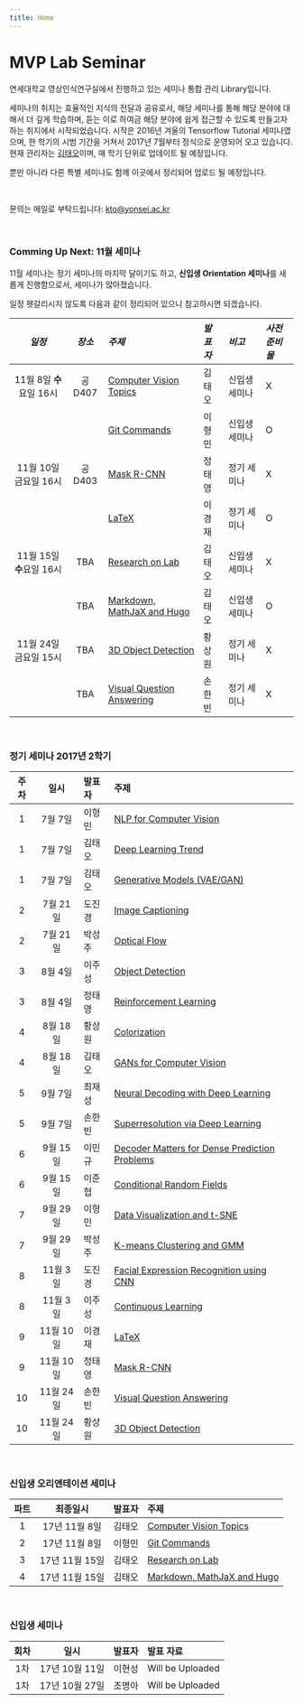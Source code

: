 ```yaml
---
title: Home
---
```


# MVP Lab Seminar

연세대학교 영상인식연구실에서 진행하고 있는 세미나 통합 관리 Library입니다.

세미나의 취지는 효율적인 지식의 전달과 공유로서, 해당 세미나를 통해 해당 분야에 대해서 더 깊게 학습하며, 듣는 이로 하여금 해당 분야에 쉽게 접근할 수 있도록 만들고자 하는 취지에서 시작되었습니다. 시작은 2016년 겨울의 Tensorflow Tutorial 세미나였으며, 한 학기의 시범 기간을 거쳐서 2017년 7월부터 정식으로 운영되어 오고 있습니다. 현재 관리자는 [김태오](https://taeoh-kim.github.io)이며, 매 학기 단위로 업데이트 될 예정입니다.

뿐만 아니라 다른 특별 세미나도 함께 이곳에서 정리되어 업로드 될 예정입니다.

<br>

문의는 메일로 부탁드립니다: kto@yonsei.ac.kr

<br>

### Comming Up Next: 11월 세미나

11월 세미나는 정기 세미나의 마지막 달이기도 하고, **신입생 Orientation 세미나**를 새롭게 진행함으로서, 세미나가 많아졌습니다.

일정 헷갈리시지 않도록 다음과 같이 정리되어 있으니 참고하시면 되겠습니다.

*일정* | *장소* | *주제* | *발표자* | *비고* | *사전준비물*
:---: | :---: | :--- | :--- | :--- | :--- |
11월 8일 **수**요일 16시 | 공D407 | [Computer Vision Topics](post/teocvt) | 김태오 | 신입생 세미나 | X
                        |  | [Git Commands](post/hmgit) | 이형민 | 신입생 세미나 | O
11월 10일 금요일 16시  | 공D403 | [Mask R-CNN](post/cty2) | 정태영 | 정기 세미나  | X
                      |  | [LaTeX](post/kj1) | 이경재 | 정기 세미나  | O
11월 15일 **수**요일 16시 | TBA | [Research on Lab](post/teolab) | 김태오 | 신입생 세미나 | X
                         | TBA | [Markdown, MathJaX and Hugo](post/teohugo) | 김태오 | 신입생 세미나 | O
11월 24일 금요일 15시 | TBA | [3D Object Detection](post/hwang2) | 황상원 | 정기 세미나  | X
                     | TBA | [Visual Question Answering](post/son2) | 손한빈 | 정기 세미나  | X

<br>

### 정기 세미나 2017년 2학기

**주차**  | **일시** | **발표자** | **주제**
:---: | :---: | :--- | :--- |
1 | 7월 7일 | 이형민 | [NLP for Computer Vision](post/lhm1)
1 | 7월 7일 | 김태오 | [Deep Learning Trend](post/teo1)
1 | 7월 7일 | 김태오 | [Generative Models (VAE/GAN)](post/teo2)
2 | 7월 21일 | 도진경 | [Image Captioning](post/do1)
2 | 7월 21일 | 박성주 | [Optical Flow](post/park1)
3 | 8월 4일 | 이주성 | [Object Detection](post/ju1)
3 | 8월 4일 | 정태영 | [Reinforcement Learning](post/cty1)
4 | 8월 18일 | 황상원 | [Colorization](post/hwang1)
4 | 8월 18일 | 김태오 | [GANs for Computer Vision](post/teo3)
5 | 9월 7일 | 최재성 | [Neural Decoding with Deep Learning](post/choi1)
5 | 9월 7일 | 손한빈 | [Superresolution via Deep Learning](post/son1)
6 | 9월 15일 | 이민규 | [Decoder Matters for Dense Prediction Problems](post/kyu1)
6 | 9월 15일 | 이준협 | [Conditional Random Fields](post/jun1)
7 | 9월 29일 | 이형민 | [Data Visualization and t-SNE](post/lhm2)
7 | 9월 29일 | 박성주 | [K-means Clustering and GMM](post/park2)
8 | 11월 3일 | 도진경 | [Facial Expression Recognition using CNN](post/do2)
8 | 11월 3일 | 이주성 | [Continuous Learning](post/ju2)
9 | 11월 10일 | 이경재 | [LaTeX](post/kj1)
9 | 11월 10일 | 정태영 | [Mask R-CNN](post/cty2)
10 | 11월 24일 | 손한빈 | [Visual Question Answering](post/son2)
10 | 11월 24일 | 황상원 | [3D Object Detection](post/hwang2)

<br>

### 신입생 오리엔테이션 세미나

**파트**  | **최종일시** | **발표자** | **주제**
:---: | :---: | :--- | :--- |
1 | 17년 11월 8일 | 김태오 | [Computer Vision Topics](post/teocvt)
2 | 17년 11월 8일 | 이형민 | [Git Commands](post/hmgit)
3 | 17년 11월 15일 | 김태오 | [Research on Lab](post/teolab)
4 | 17년 11월 15일 | 김태오 | [Markdown, MathJaX and Hugo](post/teohugo)

<br>

### 신입생 세미나

**회차**  | **일시** | **발표자** | **발표 자료**
:---: | :---: | :--- | :--- |
1차 | 17년 10월 11일 | 이현성 | Will be Uploaded
1차 | 17년 10월 27일 | 조명아 | Will be Uploaded

<br>
<br>
